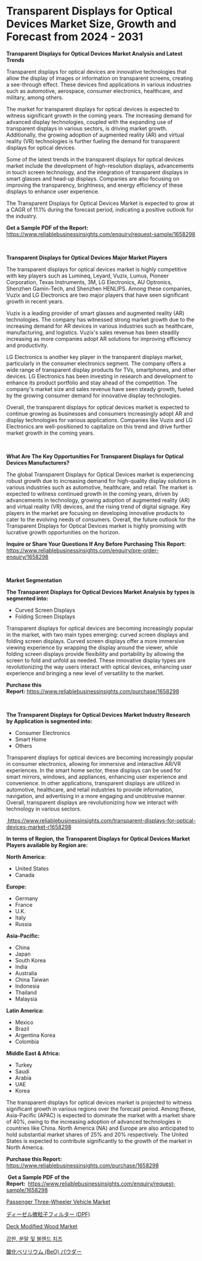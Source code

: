 <p><h1>Transparent Displays for Optical Devices Market Size, Growth and Forecast from 2024 - 2031</h1></p><p><strong>Transparent Displays for Optical Devices Market Analysis and Latest Trends</strong></p>
<p><p>Transparent displays for optical devices are innovative technologies that allow the display of images or information on transparent screens, creating a see-through effect. These devices find applications in various industries such as automotive, aerospace, consumer electronics, healthcare, and military, among others.</p><p>The market for transparent displays for optical devices is expected to witness significant growth in the coming years. The increasing demand for advanced display technologies, coupled with the expanding use of transparent displays in various sectors, is driving market growth. Additionally, the growing adoption of augmented reality (AR) and virtual reality (VR) technologies is further fueling the demand for transparent displays for optical devices.</p><p>Some of the latest trends in the transparent displays for optical devices market include the development of high-resolution displays, advancements in touch screen technology, and the integration of transparent displays in smart glasses and head-up displays. Companies are also focusing on improving the transparency, brightness, and energy efficiency of these displays to enhance user experience.</p><p>The Transparent Displays for Optical Devices Market is expected to grow at a CAGR of 11.1% during the forecast period, indicating a positive outlook for the industry.</p></p>
<p><strong>Get a Sample PDF of the Report:&nbsp;</strong> <a href="https://www.reliablebusinessinsights.com/enquiry/request-sample/1658298">https://www.reliablebusinessinsights.com/enquiry/request-sample/1658298</a></p>
<p>&nbsp;</p>
<p><strong>Transparent Displays for Optical Devices Major Market Players</strong></p>
<p><p>The transparent displays for optical devices market is highly competitive with key players such as Lumineq, Leyard, Vuzix, Lumus, Pioneer Corporation, Texas Instruments, 3M, LG Electronics, AU Optronics, Shenzhen Gamin-Tech, and Shenzhen HENLIPS. Among these companies, Vuzix and LG Electronics are two major players that have seen significant growth in recent years.</p><p>Vuzix is a leading provider of smart glasses and augmented reality (AR) technologies. The company has witnessed strong market growth due to the increasing demand for AR devices in various industries such as healthcare, manufacturing, and logistics. Vuzix's sales revenue has been steadily increasing as more companies adopt AR solutions for improving efficiency and productivity.</p><p>LG Electronics is another key player in the transparent displays market, particularly in the consumer electronics segment. The company offers a wide range of transparent display products for TVs, smartphones, and other devices. LG Electronics has been investing in research and development to enhance its product portfolio and stay ahead of the competition. The company's market size and sales revenue have seen steady growth, fueled by the growing consumer demand for innovative display technologies.</p><p>Overall, the transparent displays for optical devices market is expected to continue growing as businesses and consumers increasingly adopt AR and display technologies for various applications. Companies like Vuzix and LG Electronics are well-positioned to capitalize on this trend and drive further market growth in the coming years.</p></p>
<p>&nbsp;</p>
<p><strong>What Are The Key Opportunities For Transparent Displays for Optical Devices Manufacturers?</strong></p>
<p><p>The global Transparent Displays for Optical Devices market is experiencing robust growth due to increasing demand for high-quality display solutions in various industries such as automotive, healthcare, and retail. The market is expected to witness continued growth in the coming years, driven by advancements in technology, growing adoption of augmented reality (AR) and virtual reality (VR) devices, and the rising trend of digital signage. Key players in the market are focusing on developing innovative products to cater to the evolving needs of consumers. Overall, the future outlook for the Transparent Displays for Optical Devices market is highly promising with lucrative growth opportunities on the horizon.</p></p>
<p><strong>Inquire or Share Your Questions If Any Before Purchasing This Report:</strong> <a href="https://www.reliablebusinessinsights.com/enquiry/pre-order-enquiry/1658298">https://www.reliablebusinessinsights.com/enquiry/pre-order-enquiry/1658298</a></p>
<p>&nbsp;</p>
<p><strong>Market Segmentation</strong></p>
<p><strong>The Transparent Displays for Optical Devices Market Analysis by types is segmented into:</strong></p>
<p><ul><li>Curved Screen Displays</li><li>Folding Screen Displays</li></ul></p>
<p><p>Transparent displays for optical devices are becoming increasingly popular in the market, with two main types emerging: curved screen displays and folding screen displays. Curved screen displays offer a more immersive viewing experience by wrapping the display around the viewer, while folding screen displays provide flexibility and portability by allowing the screen to fold and unfold as needed. These innovative display types are revolutionizing the way users interact with optical devices, enhancing user experience and bringing a new level of versatility to the market.</p></p>
<p><strong>Purchase this Report:&nbsp;</strong><a href="https://www.reliablebusinessinsights.com/purchase/1658298">https://www.reliablebusinessinsights.com/purchase/1658298</a></p>
<p>&nbsp;</p>
<p><strong>The Transparent Displays for Optical Devices Market Industry Research by Application is segmented into:</strong></p>
<p><ul><li>Consumer Electronics</li><li>Smart Home</li><li>Others</li></ul></p>
<p><p>Transparent displays for optical devices are becoming increasingly popular in consumer electronics, allowing for immersive and interactive AR/VR experiences. In the smart home sector, these displays can be used for smart mirrors, windows, and appliances, enhancing user experience and convenience. In other applications, transparent displays are utilized in automotive, healthcare, and retail industries to provide information, navigation, and advertising in a more engaging and unobtrusive manner. Overall, transparent displays are revolutionizing how we interact with technology in various sectors.</p></p>
<p><a href="https://www.reliablebusinessinsights.com/transparent-displays-for-optical-devices-market-r1658298">&nbsp;https://www.reliablebusinessinsights.com/transparent-displays-for-optical-devices-market-r1658298</a></p>
<p><strong>In terms of Region, the Transparent Displays for Optical Devices Market Players available by Region are:</strong></p>
<p>
    <p> <strong> North America: </strong>
        <ul>
            <li>United States</li>
            <li>Canada</li>
        </ul>
        </p> 
    <p> <strong> Europe: </strong>
        <ul>
            <li>Germany</li>
            <li>France</li>
            <li>U.K.</li>
            <li>Italy</li>
            <li>Russia</li>
        </ul>
        </p> 
    <p> <strong> Asia-Pacific: </strong>
        <ul>
            <li>China</li>
            <li>Japan</li>
            <li>South Korea</li>
            <li>India</li>
            <li>Australia</li>
            <li>China Taiwan</li>
            <li>Indonesia</li>
            <li>Thailand</li>
            <li>Malaysia</li>
        </ul>
        </p> 
    <p> <strong> Latin America: </strong>
        <ul>
            <li>Mexico</li>
            <li>Brazil</li>
            <li>Argentina Korea</li>
            <li>Colombia</li>
        </ul>
        </p> 
    <p> <strong> Middle East & Africa: </strong>
        <ul>
            <li>Turkey</li>
            <li>Saudi</li>
            <li>Arabia</li>
            <li>UAE</li>
            <li>Korea</li>
        </ul>
    </p>
    </p>
<p><p>The transparent displays for optical devices market is projected to witness significant growth in various regions over the forecast period. Among these, Asia-Pacific (APAC) is expected to dominate the market with a market share of 40%, owing to the increasing adoption of advanced technologies in countries like China. North America (NA) and Europe are also anticipated to hold substantial market shares of 25% and 20% respectively. The United States is expected to contribute significantly to the growth of the market in North America.</p></p>
<p><strong>Purchase this Report: </strong><a href="https://www.reliablebusinessinsights.com/purchase/1658298">https://www.reliablebusinessinsights.com/purchase/1658298</a></p>
<p>&nbsp;<strong>Get a Sample PDF of the Report:&nbsp;&nbsp;</strong><a href="https://www.reliablebusinessinsights.com/enquiry/request-sample/1658298">https://www.reliablebusinessinsights.com/enquiry/request-sample/1658298</a></p>
<p><strong></strong></p>
<p><p><a href="https://github.com/GroverBarry/Market-Research-Report-List-5/blob/main/passenger-three-wheeler-vehicle-market.md">Passenger Three-Wheeler Vehicle Market</a></p><p><a href="https://github.com/CarlieShields/Market-Research-Report-List-1/blob/main/770327595833.md">ディーゼル微粒子フィルター (DPF)</a></p><p><a href="https://github.com/ElmoRunolfsson2023/Market-Research-Report-List-1/blob/main/deck-modified-wood-market.md">Deck Modified Wood Market</a></p><p><a href="https://github.com/WilburKihn5676/Market-Research-Report-List-2/blob/main/870250687486.md">강판, 분말 및 블렌드 치즈</a></p><p><a href="https://github.com/one-cool-chick/Market-Research-Report-List-1/blob/main/124140595832.md">酸化ベリリウム (BeO) パウダー</a></p></p>